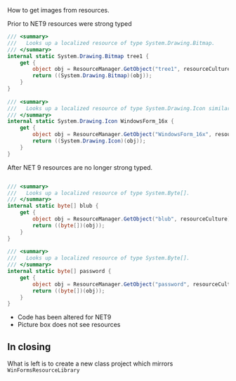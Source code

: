 How to get images from resources.

Prior to NET9 resources were strong typed

```csharp
/// <summary>
///   Looks up a localized resource of type System.Drawing.Bitmap.
/// </summary>
internal static System.Drawing.Bitmap tree1 {
    get {
        object obj = ResourceManager.GetObject("tree1", resourceCulture);
        return ((System.Drawing.Bitmap)(obj));
    }
}
        
/// <summary>
///   Looks up a localized resource of type System.Drawing.Icon similar to (Icon).
/// </summary>
internal static System.Drawing.Icon WindowsForm_16x {
    get {
        object obj = ResourceManager.GetObject("WindowsForm_16x", resourceCulture);
        return ((System.Drawing.Icon)(obj));
    }
}
```

After NET 9 resources are no longer strong typed. 
```csharp

/// <summary>
///   Looks up a localized resource of type System.Byte[].
/// </summary>
internal static byte[] blub {
    get {
        object obj = ResourceManager.GetObject("blub", resourceCulture);
        return ((byte[])(obj));
    }
}
        
/// <summary>
///   Looks up a localized resource of type System.Byte[].
/// </summary>
internal static byte[] password {
    get {
        object obj = ResourceManager.GetObject("password", resourceCulture);
        return ((byte[])(obj));
    }
}
```

- Code has been altered for NET9
- Picture box does not see resources

## In closing

What is left is to create a new class project which mirrors `WinFormsResourceLibrary`